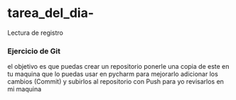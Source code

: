 # tarea_del_dia-
Lectura de registro


### Ejercicio de Git 

el objetivo es que puedas crear  un repositorio
ponerle una copia de este en tu maquina
 que lo puedas usar en pycharm para mejorarlo
 adicionar los cambios (Commit) y subirlos al repositorio
 con Push 
  para yo revisarlos en mi maquina 
  